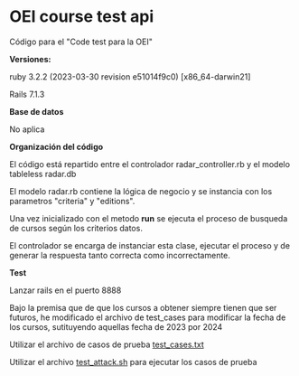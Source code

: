 # OEI course test api

Código para el "Code test para la OEI"

**Versiones:**

ruby 3.2.2 (2023-03-30 revision e51014f9c0) [x86_64-darwin21]

Rails 7.1.3

**Base de datos**

No aplica

**Organización del código**

El código está repartido entre el controlador radar_controller.rb y el modelo tableless radar.db

El modelo radar.rb contiene la lógica de negocio y se instancia con los parametros "criteria" y "editions".

Una vez inicializado con el metodo **run** se ejecuta el proceso de busqueda de cursos según los criterios datos.

El controlador se encarga de instanciar esta clase, ejecutar el proceso y de generar la respuesta tanto correcta como incorrectamente.

**Test**

Lanzar rails en el puerto 8888

Bajo la premisa que de que los cursos a obtener siempre tienen que ser futuros, he modificado el archivo de test_cases para modificar la fecha de los cursos, sutituyendo aquellas fecha de 2023 por 2024

Utilizar el archivo de casos de prueba [test_cases.txt](https://github.com/osquitarhero/test/blob/main/test_cases.txt)

Utilizar el archivo [test_attack.sh](https://github.com/osquitarhero/test/blob/main/test_attack.sh) para ejecutar los casos de prueba




